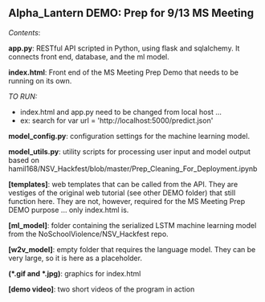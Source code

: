 ## Alpha_Lantern DEMO: Prep for 9/13 MS Meeting



_Contents_:

**app.py**: RESTful API scripted in Python, using flask and sqlalchemy. It connects front end, database, and the ml model.

**index.html**: Front end of the MS Meeting Prep Demo that needs to be running on its own.

*TO RUN:*
- index.html and app.py need to be changed from local host ...
- ex: search for var url = 'http://localhost:5000/predict.json'

**model_config.py**: configuration settings for the machine learning model.

**model_utils.py**: utility scripts for processing user input and model output based on hamil168/NSV_Hackfest/blob/master/Prep_Cleaning_For_Deployment.ipynb

**[templates]**: web templates that can be called from the API. They are vestiges of the original web tutorial (see other DEMO folder) that still function here. They are not, however, required for the MS Meeting Prep DEMO purpose ... only index.html is.

**[ml_model]**: folder containing the serialized LSTM machine learning model from the NoSchoolViolence/NSV_Hackfest repo.

**[w2v_model]**: empty folder that requires the language model. They can be very large, so it is here as a placeholder.

**(*.gif and *.jpg)**: graphics for index.html

**[demo video]**: two short videos of the program in action
